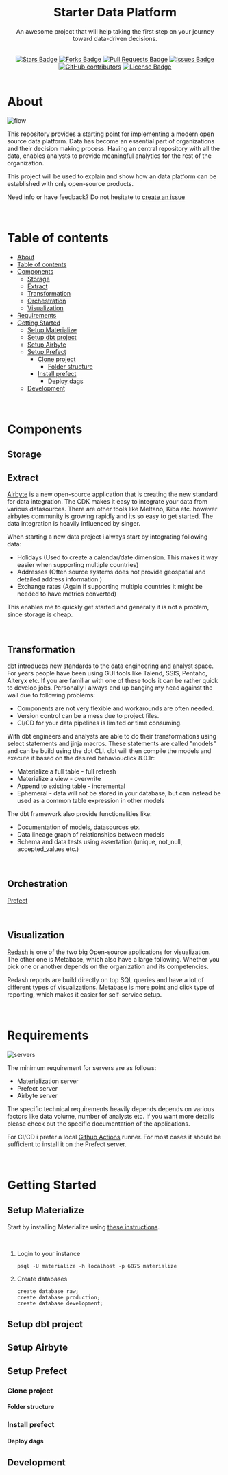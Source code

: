 <!-- PROJECT LOGO -->
<br />

  <h1 align="center">Starter Data Platform</h1>



  <p align="center">
    An awesome project that will help taking the first step on your journey toward data-driven decisions.
    <br />
    <br />
  </p>

<div align="center">
    <a  href="https://github.com/Fredehagelund92/starter_data_platform/stargazers"><img src="https://img.shields.io/github/stars/Fredehagelund92/starter_data_platform" alt="Stars Badge"/></a>
    <a href="https://github.com/Fredehagelund92/starter_data_platform/network/members"><img src="https://img.shields.io/github/forks/Fredehagelund92/starter_data_platform" alt="Forks Badge"/></a>
    <a href="https://github.com/Fredehagelund92/starter_data_platform/pulls"><img src="https://img.shields.io/github/issues-pr/Fredehagelund92/starter_data_platform" alt="Pull Requests Badge"/></a>
    <a href="https://github.com/Fredehagelund92/starter_data_platform/issues"><img src="https://img.shields.io/github/issues/Fredehagelund92/starter_data_platform" alt="Issues Badge"/></a>
    <a href="https://github.com/Fredehagelund92/starter_data_platform/graphs/contributors"><img alt="GitHub contributors" src="https://img.shields.io/github/contributors/Fredehagelund92/starter_data_platform?color=2b9348"></a>
    <a href="https://github.com/Fredehagelund92/starter_data_platform/blob/master/LICENSE"><img src="https://img.shields.io/github/license/Fredehagelund92/starter_data_platform?color=2b9348" alt="License Badge"/></a>
    <br />
    <br />
</div>



# About

![flow](https://user-images.githubusercontent.com/5653787/119267491-28bd3b00-bbef-11eb-8b1d-91b8b294b83d.png)


This repository provides a starting point for implementing a modern open source data platform. Data has become an essential part of organizations and their decision making process. Having an central repository with all the data, enables analysts to provide meaningful analytics for the rest of the organization.

This project will be used to explain and show how an data platform can be established with only open-source products.


Need info or have feedback? Do not hesitate to  [create an issue](https://github.com/Fredehagelund92/starter_data_platform/issues/new)

<br />

# Table of contents
- [About](#about)
- [Table of contents](#table-of-contents)
- [Components](#components)
  - [Storage](#storage)
  - [Extract](#extract)
  - [Transformation](#transformation)
  - [Orchestration](#orchestration)
  - [Visualization](#visualization)
- [Requirements](#requirements)
- [Getting Started](#getting-started)
  - [Setup Materialize](#setup-materialize)
  - [Setup dbt project](#setup-dbt-project)
  - [Setup Airbyte](#setup-airbyte)
  - [Setup Prefect](#setup-prefect)
    - [Clone project](#clone-project)
      - [Folder structure](#folder-structure)
    - [Install prefect](#install-prefect)
      - [Deploy dags](#deploy-dags)
  - [Development](#development)

<br />

# Components

## Storage

## Extract
[Airbyte](https://github.com/airbytehq/airbyte)  is a new open-source application that is creating the new standard for data integration. The CDK makes it easy to integrate your data from various datasources. There are other tools like Meltano, Kiba etc. however airbytes community is growing rapidly and its so easy to get started. The data integration is heavily influenced by singer.

When starting a new data project i always start by integrating following data:

* Holidays (Used to create a calendar/date dimension. This makes it way easier when supporting multiple countries)
* Addresses (Often source systems does not provide geospatial and detailed address information.)
* Exchange rates (Again if supporting multiple countries it might be needed to have metrics converted)

This enables me to quickly get started and generally it is not a problem, since storage is cheap.

<br />

## Transformation
[dbt](https://github.com/fishtown-analytics/dbt) introduces new standards to the data engineering and analyst space. For years people have been using GUI tools like Talend, SSIS, Pentaho, Alteryx etc. If you are familiar with one of these tools it can be rather quick to develop jobs. Personally i always end up banging my head against the wall due to following problems:

* Components are not very flexible and workarounds are often needed.
* Version control can be a mess due to project files.
* CI/CD for your data pipelines is limited or time consuming.

With dbt engineers and analysts are able to do their transformations using select statements and jinja macros. These statements are called "models" and can be build using the dbt CLI. dbt will then compile the models and execute it based on the desired behaviouclick 8.0.1r:

* Materialize a full table - full refresh
* Materialize a view - overwrite
* Append to existing table - incremental
* Ephemeral - data will not be stored in your database, but can instead be used as a common table expression in other models

The dbt framework also provide functionalities like:

* Documentation of models, datasources etx.
* Data lineage graph of relationships between models
* Schema and data tests using assertation (unique, not_null, accepted_values etc.)

<br />

## Orchestration
[Prefect](https://github.com/PrefectHQ/prefect)

<br />

## Visualization
[Redash](https://github.com/apache/airflow) is one of the two big Open-source applications for visualization. The other one is Metabase, which also have a large following. Whether you pick one or another depends on the organization and its competencies.


Redash reports are build directly on top SQL queries and have a lot of different types of visualizations. Metabase is more point and click type of reporting, which makes it easier for self-service setup.

<br />

# Requirements

![servers](https://user-images.githubusercontent.com/5653787/119343188-645f1000-bc96-11eb-8e2a-06aa2f642aa0.png)


The minimum requirement for servers are as follows:

* Materialization server
* Prefect server
* Airbyte server

The specific technical requirements heavily depends depends on various factors like data volume, number of analysts etc. If you want more details please check out the specific documentation of the applications.

For CI/CD i prefer a local [Github Actions](https://docs.github.com/en/actions/hosting-your-own-runners/about-self-hosted-runners) runner. For most cases it should be sufficient to install it on the Prefect server.

<br />

# Getting Started

## Setup Materialize
Start by installing Materialize using [these instructions](https://materialize.com/docs/install/).


<br />

1. Login to your instance

    ```
    psql -U materialize -h localhost -p 6875 materialize
    ```

2. Create databases

    ```
    create database raw;
    create database production;
    create database development;
    ```

## Setup dbt project




## Setup Airbyte


## Setup Prefect






### Clone project


#### Folder structure

### Install prefect

#### Deploy dags



## Development



